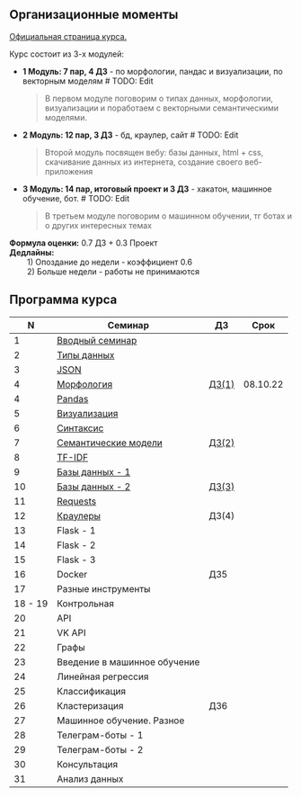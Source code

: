 ## Организационные моменты
[Официальная страница курса.](https://github.com/MikhailMsc/python_for_nlp_stud)

Курс состоит из 3-х модулей:
- **1 Модуль: 7 пар, 4 ДЗ** - по морфологии, пандас и визуализации, по векторным моделям  # TODO: Edit  
    > В первом модуле поговорим о типах данных, морфологии, визуализации и поработаем с векторными семантическими моделями.
- **2 Модуль: 12 пар, 3 ДЗ** - бд, краулер, сайт  # TODO: Edit   
    > Второй модуль посвящен вебу: базы данных, html + css, скачивание данных из интернета, создание своего веб-приложения 
- **3 Модуль: 14 пар, итоговый проект и 3 ДЗ** - хакатон, машинное обучение, бот.  # TODO: Edit
    > В третьем модуле поговорим о машинном обучении, тг ботах и о других интересных темах

**Формула оценки:** 0.7 ДЗ + 0.3 Проект  
**Дедлайны:**   
&nbsp;&nbsp;&nbsp;&nbsp;&nbsp;&nbsp;&nbsp;&nbsp;1) Опоздание до недели - коэффициент 0.6  
&nbsp;&nbsp;&nbsp;&nbsp;&nbsp;&nbsp;&nbsp;&nbsp;2) Больше недели - работы не принимаются

## Программа курса

| N  | Семинар  | ДЗ  | Срок  |
|----|---|---|---|
|    1 | [Вводный семинар](lecture_1/intro.md)  |   |   |   |
|    2  | [Типы данных](lecture_2/data_structures.ipynb) |   |   |   |
|    3  | [JSON](lecture_2/json.ipynb)  |   |   |   |
|    4  | [Морфология](lecture_3/morphology.ipynb)  | [ДЗ(1)](homework/homework_1.md) | 08.10.22  |   |
|    4	| [Pandas](lecture_5/pandas.ipynb) | | | |	 	 	 
|    5	| [Визуализация](lecture_6/visualization.ipynb)  | | | | 	 	 	 	 
|    6	| [Синтаксис](lecture_5/Syntax.ipynb) | | | | 	 	 	 	 
|    7	| [Семантические модели](lecture_7/Embeddings.ipynb) | [ДЗ(2)](homework/homework_2.md)| | 	 	 	 
|    8 | [TF-IDF](lecture_8/TF-IDF.ipynb) | | | |	 	 	 	 
|    9 | [Базы данных - 1](lecture_9_10/databases_1.ipynb) | | | |	 	 	 	 
|    10 | [Базы данных - 2](lecture_9_10/databases_2.ipynb) | [ДЗ(3)](homework/homework_3.md) | | |	 	 	 
|    11 | [Requests](lecture_11/requests.ipynb) | | | | 	 	 	 	 
|    12 | [Краулеры](lecture_11/crawlers.ipynb)	| ДЗ(4) | | |	 	 	 
|    13 | Flask - 1 | | | |	 	 	 	 
|    14 | Flask - 2 | | | |	 	 	 	 
|    15 | Flask - 3 | | | | 	 	 	 
|    16 | Docker |	ДЗ5 | | | 	 	 	 
|    17 | Разные инструменты | | | | 	 	 	 	 
|    18 - 19 | Контрольная | | | |	 	 	 	 
|    20 | API | | | |	 	 	 	 
|    21	| VK API | | | |	 	 	 	 
|    22	| Графы | | | |	 	 	 	 
|    23	| Введение в машинное обучение | | | | 	 	 	 	 
|    24	| Линейная регрессия | | | | 	 	 	 	 
|    25	| Классификация | | | | 	 	 	 	 
|    26	| Кластеризация	| ДЗ6 | | | 	 	 	 
|    27	| Машинное обучение. Разное | | | | 	 	 	 	 
|    28	| Телеграм-боты - 1 | | | | 	 	 	 	 
|    29	| Телеграм-боты - 2 | | | |	 	 	 	 
|    30	| Консультация | | | | 	 	 	 	 
|    31	| Анализ данных | | | | 	 	 	 	 